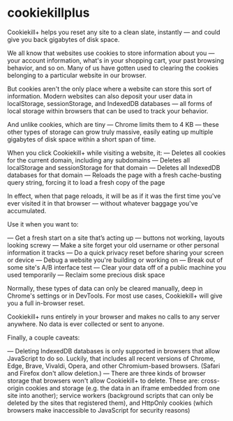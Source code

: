 # cookiekillplus

Cookiekill+ helps you reset any site to a clean slate, instantly — and could give you back gigabytes of disk space.

We all know that websites use cookies to store information about you — your account information, what's in your shopping cart, your past browsing behavior, and so on. Many of us have gotten used to clearing the cookies belonging to a particular website in our browser.

But cookies aren't the only place where a website can store this sort of information. Modern websites can also deposit your user data in localStorage, sessionStorage, and IndexedDB databases — all forms of local storage within browsers that can be used to track your behavior.

And unlike cookies, which are tiny — Chrome limits them to 4 KB — these other types of storage can grow truly massive, easily eating up multiple gigabytes of disk space within a short span of time.

When you click Cookiekill+ while visiting a website, it:
— Deletes all cookies for the current domain, including any subdomains
— Deletes all localStorage and sessionStorage for that domain
— Deletes all IndexedDB databases for that domain
— Reloads the page with a fresh cache-busting query string, forcing it to load a fresh copy of the page

In effect, when that page reloads, it will be as if it was the first time you've ever visited it in that browser — without whatever baggage you've accumulated.

Use it when you want to:

— Get a fresh start on a site that’s acting up — buttons not working, layouts looking screwy
— Make a site forget your old username or other personal information it tracks
— Do a quick privacy reset before sharing your screen or device
— Debug a website you're building or working on
— Break out of some site's A/B interface test
— Clear your data off of a public machine you used temporarily
— Reclaim some precious disk space

Normally, these types of data can only be cleared manually, deep in Chrome's settings or in DevTools. For most use cases, Cookiekill+ will give you a full in-browser reset.

Cookiekill+ runs entirely in your browser and makes no calls to any server anywhere. No data is ever collected or sent to anyone. 

Finally, a couple caveats:

— Deleting IndexedDB databases is only supported in browsers that allow JavaScript to do so. Luckily, that includes all recent versions of Chrome, Edge, Brave, Vivaldi, Opera, and other Chromium-based browsers. (Safari and Firefox don't allow deletion.)
— There are three kinds of browser storage that browsers won't allow Cookiekill+ to delete. These are: cross-origin cookies and storage (e.g. the data in an iframe embedded from one site into another); service workers (background scripts that can only be deleted by the sites that registered them), and HttpOnly cookies (which browsers make inaccessible to JavaScript for security reasons)
